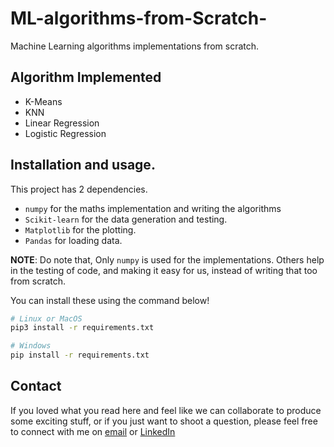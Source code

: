 # ML-algorithms-from-Scratch-
Machine Learning algorithms implementations from scratch.

## Algorithm Implemented

- K-Means
- KNN
- Linear Regression
- Logistic Regression

## Installation and usage.

This project has 2 dependencies.

- `numpy` for the maths implementation and writing the algorithms
- `Scikit-learn` for the data generation and testing.
- `Matplotlib` for the plotting.
- `Pandas` for loading data.

**NOTE**: Do note that, Only `numpy` is used for the implementations. Others
help in the testing of code, and making it easy for us, instead of writing that
too from scratch.

You can install these using the command below!

```sh
# Linux or MacOS
pip3 install -r requirements.txt

# Windows
pip install -r requirements.txt
```

## Contact
If you loved what you read here and feel like we can collaborate to produce some exciting stuff, or if you
just want to shoot a question, please feel free to connect with me on 
<a href="mailto:nimish786.kalwar@gmail.com">email</a> or 
<a href="https://www.linkedin.com/in/nimish-kalwar/" target="_blank">LinkedIn</a>

